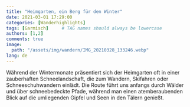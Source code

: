 ```yaml
---
title: "Heimgarten, ein Berg für den Winter"
date: 2021-03-01 17:29:00
categories: [Wanderhighlights]
tags: [Garmisch]     # TAG names should always be lowercase
authors: [1,2]
comments: true
image:
  path: "/assets/img/wandern/IMG_20210328_133246.webp"
lang: de
---
```


Während der Wintermonate präsentiert sich der Heimgarten oft in einer zauberhaften Schneelandschaft, die zum Wandern, Skifahren oder Schneeschuhwandern einlädt. Die Route führt uns anfangs durch Wälder und über schneebedeckte Pfade, während man einen atemberaubenden Blick auf die umliegenden Gipfel und Seen in den Tälern genießt.